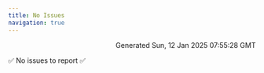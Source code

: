 ```yaml
---
title: No Issues
navigation: true
---
```


<p style="text-align:right;color:#cccs">
Generated Sun, 12 Jan 2025 07:55:28 GMT
</p>
<p>✅ No issues to report ✅</p>



